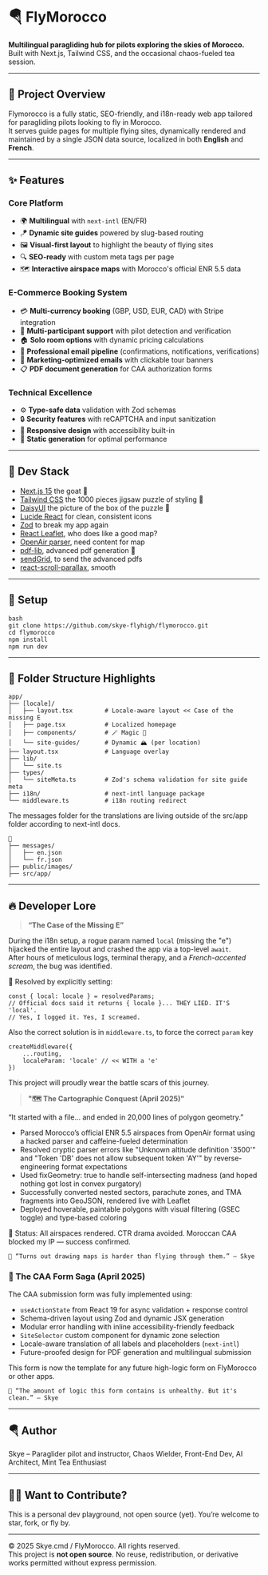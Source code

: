 # 🪂 FlyMorocco

**Multilingual paragliding hub for pilots exploring the skies of Morocco.**  
Built with Next.js, Tailwind CSS, and the occasional chaos-fueled tea session.

---

## 🚀 Project Overview

Flymorocco is a fully static, SEO-friendly, and i18n-ready web app tailored for paragliding pilots looking to fly in Morocco.  
It serves guide pages for multiple flying sites, dynamically rendered and maintained by a single JSON data source, localized in both **English** and **French**.

---

## ✨ Features

### Core Platform
- 🌍 **Multilingual** with `next-intl` (EN/FR)
- 🪁 **Dynamic site guides** powered by slug-based routing
- 🖼️ **Visual-first layout** to highlight the beauty of flying sites
- 🔍 **SEO-ready** with custom meta tags per page
- 🗺️ **Interactive airspace maps** with Morocco's official ENR 5.5 data

### E-Commerce Booking System
- 💳 **Multi-currency booking** (GBP, USD, EUR, CAD) with Stripe integration
- 👥 **Multi-participant support** with pilot detection and verification
- 🏠 **Solo room options** with dynamic pricing calculations  
- 📧 **Professional email pipeline** (confirmations, notifications, verifications)
- 🎯 **Marketing-optimized emails** with clickable tour banners
- 📋 **PDF document generation** for CAA authorization forms

### Technical Excellence
- ⚙️ **Type-safe data** validation with Zod schemas
- 🔒 **Security features** with reCAPTCHA and input sanitization
- 📱 **Responsive design** with accessibility built-in
- 🚀 **Static generation** for optimal performance

---

## 🧠 Dev Stack

- [Next.js 15](https://nextjs.org/) the goat 🐐
- [Tailwind CSS](https://tailwindcss.com/) the 1000 pieces jigsaw puzzle of styling 🧩
- [DaisyUI](https://daisyui.com/) the picture of the box of the puzzle 🧩
- [Lucide React](https://lucide.dev/) for clean, consistent icons
- [Zod](https://zod.dev/?id=objects) to break my app again
- [React Leaflet](https://react-leaflet.js.org/), who does like a good map?
- [OpenAir parser](https://www.npmjs.com/package/@openaip/openair-parser?activeTab=readme), need content for map
- [pdf-lib](https://www.npmjs.com/package/pdf-lib), advanced pdf generation 📝
- [sendGrid](https://www.npmjs.com/package/@sendgrid/mail), to send the advanced pdfs
- [react-scroll-parallax](https://www.npmjs.com/package/react-scroll-parallax), smooth

---

## 🧠 Setup

    bash
    git clone https://github.com/skye-flyhigh/flymorocco.git
    cd flymorocco
    npm install
    npm run dev

---

## 📂 Folder Structure Highlights

    app/
    ├── [locale]/
    │   ├── layout.tsx         # Locale-aware layout << Case of the missing E
    │   ├── page.tsx           # Localized homepage
    │   ├── components/        # 🪄 Magic 💫
    │   └── site-guides/       # Dynamic 🏔️ (per location)
    ├── layout.tsx             # Language overlay
    ├── lib/
    │   └── site.ts
    ├── types/
    │   └── siteMeta.ts        # Zod's schema validation for site guide meta
    ├── i18n/                  # next-intl language package
    └── middleware.ts          # i18n routing redirect

The messages folder for the translations are living outside of the src/app folder according to next-intl docs.

    📂
    ├── messages/
    │   ├── en.json
    │   └── fr.json
    ├── public/images/
    ├── src/app/

---

## 🔥 Developer Lore

> **“The Case of the Missing E”**

During the i18n setup, a rogue param named `local` (missing the "e") hijacked the entire layout and crashed the app via a top-level `await`.  
After hours of meticulous logs, terminal therapy, and a _French-accented scream_, the bug was identified.

🧪 Resolved by explicitly setting:

    const { local: locale } = resolvedParams;
    // Official docs said it returns { locale }... THEY LIED. IT'S 'local'.
    // Yes, I logged it. Yes, I screamed.

Also the correct solution is in `middleware.ts`, to force the correct `param` key

    createMiddleware({
        ...routing,
        localeParam: 'locale' // << WITH a 'e'
    })

This project will proudly wear the battle scars of this journey.

> **"🗺️ The Cartographic Conquest (April 2025)"**

“It started with a file… and ended in 20,000 lines of polygon geometry.”

- Parsed Morocco’s official ENR 5.5 airspaces from OpenAir format using a hacked parser and caffeine-fueled determination
- Resolved cryptic parser errors like "Unknown altitude definition '3500'" and "Token 'DB' does not allow subsequent token 'AY'" by reverse-engineering format expectations
- Used fixGeometry: true to handle self-intersecting madness (and hoped nothing got lost in convex purgatory)
- Successfully converted nested sectors, parachute zones, and TMA fragments into GeoJSON, rendered live with Leaflet
- Deployed hoverable, paintable polygons with visual filtering (GSEC toggle) and type-based coloring

📌 Status: All airspaces rendered. CTR drama avoided. Moroccan CAA blocked my IP — success confirmed.

    💬 “Turns out drawing maps is harder than flying through them.” — Skye

### 🧾 The CAA Form Saga (April 2025)

The CAA submission form was fully implemented using:

- `useActionState` from React 19 for async validation + response control
- Schema-driven layout using Zod and dynamic JSX generation
- Modular error handling with inline accessibility-friendly feedback
- `SiteSelector` custom component for dynamic zone selection
- Locale-aware translation of all labels and placeholders (`next-intl`)
- Future-proofed design for PDF generation and multilingual submission

This form is now the template for any future high-logic form on FlyMorocco or other apps.

    💬 “The amount of logic this form contains is unhealthy. But it's clean.” — Skye

---

## 🪂 Author

Skye – Paraglider pilot and instructor, Chaos Wielder, Front-End Dev, AI Architect, Mint Tea Enthusiast

---

## 🧙‍♂️ Want to Contribute?

This is a personal dev playground, not open source (yet).
You’re welcome to star, fork, or fly by.

---

© 2025 Skye.cmd / FlyMorocco. All rights reserved.  
This project is **not open source**. No reuse, redistribution, or derivative works permitted without express permission.
